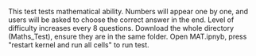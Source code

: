 This test tests mathematical ability. Numbers will appear one by one, and users will be asked to choose the correct answer in the end. Level of difficulty increases every 8 questions.
Download the whole directory (Maths_Test), ensure they are in the same folder.
Open MAT.ipnyb, press "restart kernel and run all cells" to run test.
